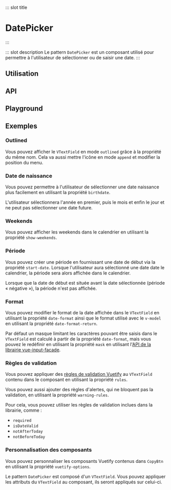 ::: slot title
# DatePicker
:::

::: slot description
Le pattern `DatePicker` est un composant utilisé pour permettre à l'utilisateur de sélectionner ou de saisir une date.
:::

## Utilisation

<DocExample
  eager
  file="composants/date-picker/examples/date-picker"
/>

## API

<DocApi
  :value="['DatePicker']"
  :api="{
    DatePicker: {
      props: [
        {
          name: 'value',
          type: 'string',
          default: '\'\'',
          description: 'La date sélectionnée.'
        },
        {
          name: 'outlined',
          type: 'boolean',
          default: 'false',
          description: 'Affiche le `VTextField` en mode `outlined`.'
        },
        {
          name: 'no-calendar',
          type: 'boolean',
          default: 'false',
          description: 'Désactive le calendrier.'
        },
        {
          name: 'no-prepend-icon',
          type: 'boolean',
          default: 'false',
          description: 'Supprime l\'icône avant le `VTextField`.'
        },
        {
          name: 'append-icon',
          type: 'boolean',
          default: 'false',
          description: 'Affiche le bouton du calendrier dans le `VTextField`.'
        },
        {
          name: 'text-field-activator',
          type: 'boolean',
          default: 'false',
          description: 'Affiche le calendrier lors du clic sur le `VTextField`.'
        },
        {
          name: 'text-field-class',
          type: 'string | string[]',
          default: 'undefined',
          description: 'Les classes à appliquer au `VTextField`.'
        },
        {
          name: 'start-date',
          type: 'string',
          default: 'undefined',
          description: 'La date de début de la période.'
        },
        {
          name: 'show-weekends',
          type: 'boolean',
          default: 'false',
          description: 'Affiche les weekends dans le calendrier.'
        },
        {
          name: 'warning-rules',
          type: 'ValidationRule[]',
          default: '[]',
          description: 'Les règles d\'alertes, qui ne bloquent pas la validation.'
        },
        {
          name: 'date-format',
          type: 'string',
          default: '\'DD/MM/YYYY\'',
          description: 'Le format de la date affichée dans le `VTextField`.'
        },
        {
          name: 'date-format-return',
          type: 'string',
          default: '\'YYYY-MM-DD\'',
          description: 'Le format de la date utilisé avec le `v-model`.'
        },
        {
          name: 'mask',
          type: 'string | boolean',
          default: 'undefined',
          description: 'Masque limitant les caractères pouvant être saisis dans le `VTextField`.'
        },
        {
          name: 'birthdate',
          type: 'boolean',
          default: 'false',
          description: 'Simplifie la sélection d\'une date de naissance.'
        },
        {
          name: 'picker-date',
          type: 'string',
          default: 'undefined',
          description: 'Le mois / l\'année affiché, à utiliser avec le modificateur `.sync`.'
        },
        {
          name: 'error',
          type: 'boolean',
          default: 'false',
          description: 'Mets le `VTextField` en erreur manuellement, à utiliser avec le modificateur `.sync`.'
        },
        {
          name: 'vuetify-options',
          type: 'Options',
          default: 'undefined',
          description: 'Personnalisation des composants Vuetify en utilisant la directive `customizable`.',
          options: '{\n	textField: `VTextField`,\n	datePicker: `VDatePicker`,\n	icon: `VIcon`,\n	btn: `VBtn`,\n	menu: `VMenu`\n}'
        }
      ],
      slots: [
        {
          name: 'prepend',
          description: 'Slot pour ajouter du contenu avant le `VTextField` et remplacer le bouton par défaut.'
        },
        {
          name: 'append',
          description: 'Slot pour ajouter du contenu dans le `VTextField` et remplacer le bouton par défaut.'
        }
      ]
    }
  }"
/>

## Playground

<DocExample
  file="composants/date-picker/examples/date-picker-playground"
  hide-code-block
/>

## Exemples

### Outlined

Vous pouvez afficher le `VTextField` en mode `outlined` grâce à la propriété du même nom. Cela va aussi mettre l'icône en mode `append` et modifier la position du menu.

<DocExample
  new-in="2.0.0-alpha.52"
  file="composants/date-picker/examples/date-picker-outlined"
/>

### Date de naissance

Vous pouvez permettre à l'utilisateur de sélectionner une date naissance plus facilement en utilisant la propriété `birthdate`.

<DocInfo>

L'utilisateur sélectionnera l'année en premier, puis le mois et enfin le jour et ne peut pas sélectionner une date future.

</DocInfo>

<DocExample file="composants/date-picker/examples/date-picker-birthdate" />

### Weekends

Vous pouvez afficher les weekends dans le calendrier en utilisant la propriété `show-weekends`.

<DocExample file="composants/date-picker/examples/date-picker-weekends" />

### Période

Vous pouvez créer une période en fournissant une date de début via la propriété `start-date`. Lorsque l'utilisateur aura sélectionné une date date le calendrier, la période sera alors affichée dans le calendrier.

<DocInfo>

Lorsque que la date de début est située avant la date sélectionnée (période « négative »), la période n'est pas affichée.

</DocInfo>

<DocExample file="composants/date-picker/examples/date-picker-range" />

### Format

Vous pouvez modifier le format de la date affichée dans le `VTextField` en utilisant la propriété `date-format` ainsi que le format utilisé avec le `v-model` en utilisant la propriété `date-format-return`.

<DocInfo>

Par défaut un masque limitant les caractères pouvant être saisis dans le `VTextField` est calculé à partir de la propriété `date-format`, mais vous pouvez le redéfinir en utilisant la propriété `mask` en utilisant l'[API de la librairie vue-input-facade](https://ronaldjerez.github.io/vue-input-facade/).

</DocInfo>

<DocExample file="composants/date-picker/examples/date-picker-format" />

### Règles de validation

Vous pouvez appliquer des [règles de validation Vuetify](https://vuetifyjs.com/fr-FR/components/inputs/#rules) au `VTextField` contenu dans le composant en utilisant la propriété `rules`.

Vous pouvez aussi ajouter des règles d'alertes, qui ne bloquent pas la validation, en utilisant la propriété `warning-rules`.

Pour cela, vous pouvez utiliser les règles de validation inclues dans la librairie, comme :
- `required`
- `isDateValid`
- `notAfterToday`
- `notBeforeToday`

<DocExample file="composants/date-picker/examples/date-picker-rules" />

### Personnalisation des composants

Vous pouvez personnaliser les composants Vuetify contenus dans `CopyBtn` en utilisant la propriété `vuetify-options`.

<DocInfo>

Le pattern `DatePicker` est composé d'un `VTextField`. Vous pouvez appliquer les attributs du `VTextField` au composant, ils seront appliqués sur celui-ci.

</DocInfo>

<DocExample file="composants/date-picker/examples/date-picker-options" />
